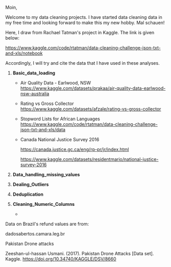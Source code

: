 Moin,

Welcome to my data cleaning projects. I have started data cleaning data in my free time and looking forward to make this my new hobby. Mal schauen!


Here, I draw from Rachael Tatman's project in Kaggle. The link is given below:

https://www.kaggle.com/code/rtatman/data-cleaning-challenge-json-txt-and-xls/notebook

Accordingly, I will try and cite the data that I have used in these analyses.

1. **Basic_data_loading**
   - Air Quality Data - Earlwood, NSW
     https://www.kaggle.com/datasets/prakaa/air-quality-data-earlwood-nsw-australia

   - Rating vs Gross Collector
      https://www.kaggle.com/datasets/afzale/rating-vs-gross-collector

   - Stopword Lists for African Languages
     https://www.kaggle.com/code/rtatman/data-cleaning-challenge-json-txt-and-xls/data

   - Canada National Justice Survey 2016

     https://canada.justice.gc.ca/eng/rp-pr/jr/index.html

     https://www.kaggle.com/datasets/residentmario/national-justice-survey-2016


2. **Data_handling_missing_values**



3. **Dealing_Outliers**


4. **Deduplication**


5. **Cleaning_Numeric_Columns**

   -





Data on Brazil's refund values are from:

dadosabertos.camara.leg.br



Pakistan Drone attacks

Zeeshan-ul-hassan Usmani. (2017). Pakistan Drone Attacks [Data set]. Kaggle. https://doi.org/10.34740/KAGGLE/DSV/8660
